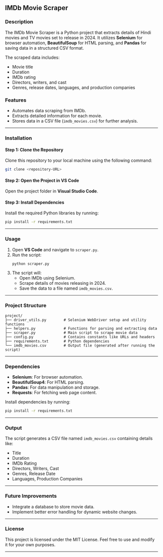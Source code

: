 ## **IMDb Movie Scraper**

### **Description**
The IMDb Movie Scraper is a Python project that extracts details of Hindi movies and TV movies set to release in 2024. It utilizes **Selenium** for browser automation, **BeautifulSoup** for HTML parsing, and **Pandas** for saving data in a structured CSV format.

The scraped data includes:
- Movie title
- Duration
- IMDb rating
- Directors, writers, and cast
- Genres, release dates, languages, and production companies

### **Features**
- Automates data scraping from IMDb.
- Extracts detailed information for each movie.
- Stores data in a CSV file (`imdb_movies.csv`) for further analysis.

---

### **Installation**

#### **Step 1: Clone the Repository**
Clone this repository to your local machine using the following command:
```bash
git clone <repository-URL>
```

#### **Step 2: Open the Project in VS Code**
Open the project folder in **Visual Studio Code**.

#### **Step 3: Install Dependencies**
Install the required Python libraries by running:
```bash
pip install -r requirements.txt
```

---

### **Usage**

1. Open **VS Code** and navigate to `scraper.py`.
2. Run the script:
   ```bash
   python scraper.py
   ```
3. The script will:
   - Open IMDb using Selenium.
   - Scrape details of movies releasing in 2024.
   - Save the data to a file named `imdb_movies.csv`.

---

### **Project Structure**

```
project/
├── driver_utils.py        # Selenium WebDriver setup and utility functions
├── helpers.py             # Functions for parsing and extracting data
├── scraper.py             # Main script to scrape movie data
├── config.py              # Contains constants like URLs and headers
├── requirements.txt       # Python dependencies
└── imdb_movies.csv        # Output file (generated after running the script)
```

---

### **Dependencies**
- **Selenium**: For browser automation.
- **BeautifulSoup4**: For HTML parsing.
- **Pandas**: For data manipulation and storage.
- **Requests**: For fetching web page content.

Install dependencies by running:
```bash
pip install -r requirements.txt
```

---

### **Output**
The script generates a CSV file named `imdb_movies.csv` containing details like:
- Title
- Duration
- IMDb Rating
- Directors, Writers, Cast
- Genres, Release Date
- Languages, Production Companies

---

### **Future Improvements**
- Integrate a database to store movie data.
- Implement better error handling for dynamic website changes.

---

### **License**
This project is licensed under the MIT License. Feel free to use and modify it for your own purposes.

---
